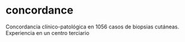 # concordance
Concordancia clínico-patológica en 1056 casos de biopsias cutáneas. Experiencia en un centro terciario

